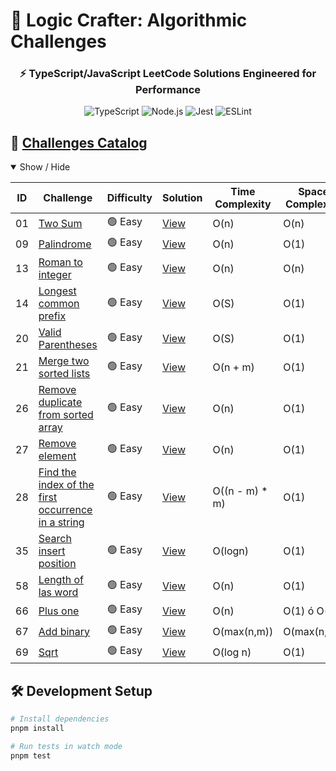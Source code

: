 # 🚀 Logic Crafter: Algorithmic Challenges

<h3 align="center">⚡ TypeScript/JavaScript LeetCode Solutions Engineered for Performance</h3>

<div align="center">
  <img src="https://img.shields.io/badge/TypeScript-3178C6?logo=typescript&logoColor=white" alt="TypeScript">
  <img src="https://img.shields.io/badge/Node.js-339933?logo=node.js&logoColor=white" alt="Node.js">
  <img src="https://img.shields.io/badge/Jest-C21325?logo=jest&logoColor=white" alt="Jest">
  <img src="https://img.shields.io/badge/ESLint-4B32C3?logo=eslint&logoColor=white" alt="ESLint">
</div>

## 🧩 <a href="https://leetcode.com/problemset/algorithms/" target="_blank">Challenges Catalog</a>

<details open>
<summary>Show / Hide</summary>

| ID  | Challenge | Difficulty | Solution | Time Complexity | Space Complexity |
|-----|-----------|------------|----------|-----------------|------------------|
| 01 | [Two Sum](https://leetcode.com/problems/two-sum) | 🟢 Easy | [View](01-two-sum/index.ts) | O(n) | O(n) |
| 09 | [Palindrome](https://leetcode.com/problems/palindrome-number) | 🟢 Easy | [View](09-palindrome/index.ts) | O(n) | O(1) |
| 13 | [Roman to integer](https://leetcode.com/problems/roman-to-integer) | 🟢 Easy | [View](13-roman-to-integer/index.ts) | O(n) | O(n) |
| 14 | [Longest common prefix](https://leetcode.com/problems/longest-common-prefix) | 🟢 Easy | [View](14-longest-common-prefix/index.ts) | O(S) | O(1) |
| 20 | [Valid Parentheses](https://leetcode.com/problems/valid-parentheses) | 🟢 Easy | [View](20-valid-parentheses/index.ts) | O(S) | O(1) |
| 21 | [Merge two sorted lists](https://leetcode.com/problems/merge-two-sorted-lists/) | 🟢 Easy | [View](21-merge-two-sorted-lists/index.ts) | O(n + m) | O(1) |
| 26 | [Remove duplicate from sorted array](https://leetcode.com/problems/remove-duplicates-from-sorted-array/) | 🟢 Easy | [View](26-remove-duplicate-from-sorted-array/index.ts) | O(n) | O(1) |
| 27 | [Remove element](https://leetcode.com/problems/remove-element/) | 🟢 Easy | [View](27-remove-element/index.ts) | O(n) | O(1) |
| 28 | [Find the index of the first occurrence in a string](https://leetcode.com/problems/find-the-index-of-the-first-occurrence-in-a-string/) | 🟢 Easy | [View](28-find-the-index-of-the-first-occurrence-in-a-string/index.ts) | O((n - m) * m) | O(1) |
| 35 | [Search insert position](https://leetcode.com/problems/search-insert-position/description/) | 🟢 Easy | [View](35-search-insert-position/index.ts) | O(logn) | O(1) |
| 58 | [Length of las word](https://leetcode.com/problems/length-of-last-word/description/) | 🟢 Easy | [View](58-length-of-last-word/index.ts) | O(n) | O(1) |
| 66 | [Plus one](https://leetcode.com/problems/plus-one/description/) | 🟢 Easy | [View](66-plus-one/index.ts) | O(n) | O(1) ó O(n) |
| 67 | [Add binary](https://leetcode.com/problems/add-binary/) | 🟢 Easy | [View](67-add-binary/index.ts) | O(max(n,m)) | O(max(n,m)) |
| 69 | [Sqrt](https://leetcode.com/problems/sqrtx/description/) | 🟢 Easy | [View](69-sqrt/index.ts) | O(log n) | O(1) |

</details>

## 🛠️ Development Setup

```bash
# Install dependencies
pnpm install

# Run tests in watch mode
pnpm test
```

<!-- | 🟢 Ease
| 🟠 Medium 
| 🔴 Hard  -->
